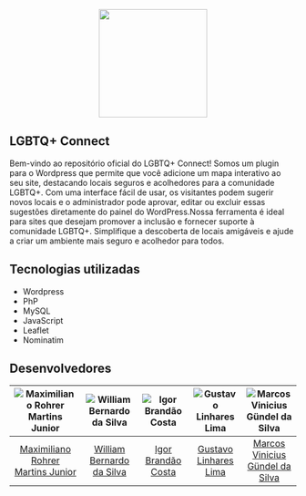 <p align="center">
  <img src="https://github.com/ResidenciaTICBrisa/T2G8-Plugin-Wordpress/blob/main/docs/assets/images/logo.png" width="190" />
</p>

## LGBTQ+ Connect

Bem-vindo ao repositório oficial do LGBTQ+ Connect! Somos um plugin para o Wordpress que permite que você adicione um mapa interativo ao seu site, destacando locais seguros e acolhedores para a comunidade LGBTQ+. Com uma interface fácil de usar, os visitantes podem sugerir novos locais e o administrador pode aprovar, editar ou excluir essas sugestões diretamente do painel do WordPress.Nossa ferramenta é ideal para sites que desejam promover a inclusão e fornecer suporte à comunidade LGBTQ+. Simplifique a descoberta de locais amigáveis e ajude a criar um ambiente mais seguro e acolhedor para todos.

## Tecnologias utilizadas

- Wordpress
- PhP
- MySQL
- JavaScript
- Leaflet
- Nominatim

## Desenvolvedores

| ![Maximiliano Rohrer Martins Junior](https://avatars.githubusercontent.com/u/160171332?v=4) | ![William Bernardo da Silva](https://avatars.githubusercontent.com/u/124713089?v=4) | ![Igor Brandão Costa](https://avatars.githubusercontent.com/u/111445872?v=4) | ![Gustavo Linhares Lima](https://avatars.githubusercontent.com/u/143884487?v=4) | ![Marcos Vinicius Gündel da Silva](https://avatars.githubusercontent.com/u/85762681?v=4) |
|:---:|:---:|:---:|:---:|:---:|
| [Maximiliano Rohrer Martins Junior](https://github.com/Max-Rohrer20) | [William Bernardo da Silva](https://github.com/WillxBernardo) | [Igor Brandão Costa](https://github.com/IBC2-arch) | [Gustavo Linhares Lima](https://github.com/guslnhm) | [Marcos Vinicius Gündel da Silva](https://github.com/MarcosViniciusG) |



